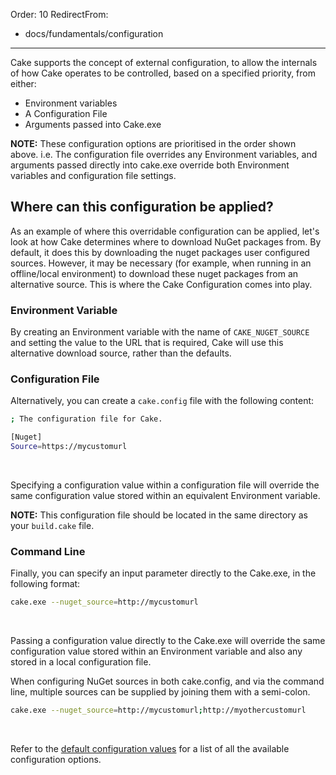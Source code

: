 Order: 10
RedirectFrom:
  - docs/fundamentals/configuration
---

Cake supports the concept of external configuration, to allow the internals of how Cake operates to be controlled, based on a specified priority, from either:

* Environment variables
* A Configuration File
* Arguments passed into Cake.exe

**NOTE:** These configuration options are prioritised in the order shown above.  i.e. The configuration file overrides any Environment variables, and arguments passed directly into cake.exe override both Environment variables and configuration file settings.

## Where can this configuration be applied?

As an example of where this overridable configuration can be applied, let's look at how Cake determines where to download NuGet packages from. By default, it does this by downloading the nuget packages user configured sources.  However, it may be necessary (for example, when running in an offline/local environment) to download these nuget packages from an alternative source.  This is where the Cake Configuration comes into play.

### Environment Variable

By creating an Environment variable with the name of `CAKE_NUGET_SOURCE` and setting the value to the URL that is required, Cake will use this alternative download source, rather than the defaults.

### Configuration File

Alternatively, you can create a `cake.config` file with the following content:

```sh
; The configuration file for Cake.

[Nuget]
Source=https://mycustomurl
```

<br />

Specifying a configuration value within a configuration file will override the same configuration value stored within an equivalent Environment variable.

**NOTE:** This configuration file should be located in the same directory as your `build.cake` file.

### Command Line

Finally, you can specify an input parameter directly to the Cake.exe, in the following format:

```sh
cake.exe --nuget_source=http://mycustomurl
```

<br />

Passing a configuration value directly to the Cake.exe will override the same configuration value stored within an Environment variable and also any stored in a local configuration file.

When configuring NuGet sources in both cake.config, and via the command line, multiple sources can be supplied by joining them with a semi-colon.

```sh
cake.exe --nuget_source=http://mycustomurl;http://myothercustomurl
```

<br />

Refer to the [default configuration values](/docs/running-builds/configuration/default-configuration-values) for a list of all the available configuration options.

